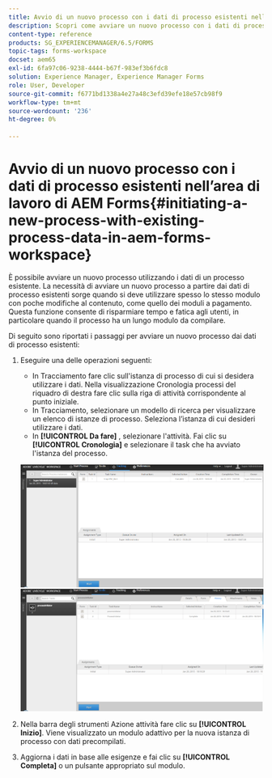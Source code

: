 ```yaml
---
title: Avvio di un nuovo processo con i dati di processo esistenti nell’area di lavoro di AEM Forms
description: Scopri come avviare un nuovo processo con i dati di processo esistenti in AEM Forms Workspace.
content-type: reference
products: SG_EXPERIENCEMANAGER/6.5/FORMS
topic-tags: forms-workspace
docset: aem65
exl-id: 6fa97c06-9238-4444-b67f-983ef3b6fdc8
solution: Experience Manager, Experience Manager Forms
role: User, Developer
source-git-commit: f6771bd1338a4e27a48c3efd39efe18e57cb98f9
workflow-type: tm+mt
source-wordcount: '236'
ht-degree: 0%

---
```


# Avvio di un nuovo processo con i dati di processo esistenti nell’area di lavoro di AEM Forms{#initiating-a-new-process-with-existing-process-data-in-aem-forms-workspace}

È possibile avviare un nuovo processo utilizzando i dati di un processo esistente. La necessità di avviare un nuovo processo a partire dai dati di processo esistenti sorge quando si deve utilizzare spesso lo stesso modulo con poche modifiche al contenuto, come quello dei moduli a pagamento. Questa funzione consente di risparmiare tempo e fatica agli utenti, in particolare quando il processo ha un lungo modulo da compilare.

Di seguito sono riportati i passaggi per avviare un nuovo processo dai dati di processo esistenti:

1. Eseguire una delle operazioni seguenti:

   * In Tracciamento fare clic sull&#39;istanza di processo di cui si desidera utilizzare i dati. Nella visualizzazione Cronologia processi del riquadro di destra fare clic sulla riga di attività corrispondente al punto iniziale.
   * In Tracciamento, selezionare un modello di ricerca per visualizzare un elenco di istanze di processo. Seleziona l’istanza di cui desideri utilizzare i dati.
   * In **[!UICONTROL Da fare]** , selezionare l&#39;attività. Fai clic su **[!UICONTROL Cronologia]** e selezionare il task che ha avviato l&#39;istanza del processo.

   ![Seleziona l’attività](assets/start3_new.png) ![Seleziona l’attività](assets/start1_new.png)

1. Nella barra degli strumenti Azione attività fare clic su **[!UICONTROL Inizio]**. Viene visualizzato un modulo adattivo per la nuova istanza di processo con dati precompilati.

1. Aggiorna i dati in base alle esigenze e fai clic su **[!UICONTROL Completa]** o un pulsante appropriato sul modulo.

